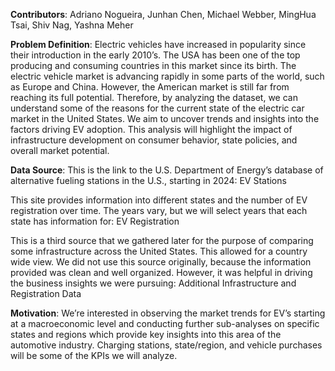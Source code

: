 **Contributors**: Adriano Nogueira, Junhan Chen, Michael Webber, MingHua Tsai, Shiv Nag, Yashna Meher

**Problem Definition**: 
Electric vehicles have increased in popularity since their introduction in the early 2010’s. The USA has been one of the top producing
and consuming countries in this market since its birth. The electric vehicle market is advancing rapidly in some parts of the world,
such as Europe and China. However, the American market is still far from reaching its full potential. Therefore, by analyzing the
dataset, we can understand some of the reasons for the current state of the electric car market in the United States. We aim to uncover
trends and insights into the factors driving EV adoption. This analysis will highlight the impact of infrastructure development on
consumer behavior, state policies, and overall market potential.

**Data Source**:
This is the link to the U.S. Department of Energy’s database of alternative fueling stations in the U.S., starting in 2024: EV Stations

This site provides information into different states and the number of EV registration over time. The years vary, but we will select
years that each state has information for: EV Registration

This is a third source that we gathered later for the purpose of comparing some infrastructure across the United States. This allowed
for a country wide view. We did not use this source originally, because the information provided was clean and well organized. However,
it was helpful in driving the business insights we were pursuing: Additional Infrastructure and Registration Data

**Motivation**:
We’re interested in observing the market trends for EV’s starting at a macroeconomic level and conducting further sub-analyses on
specific states and regions which provide key insights into this area of the automotive industry. Charging stations, state/region, and
vehicle purchases will be some of the KPIs we will analyze.
